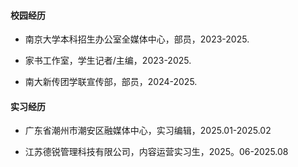 #### 校园经历

- 南京大学本科招生办公室全媒体中心，部员，2023-2025.

- 家书工作室，学生记者/主编，2023-2025.

- 南大新传团学联宣传部，部员，2024-2025.

#### 实习经历

- 广东省潮州市潮安区融媒体中心，实习编辑，2025.01-2025.02

- 江苏德锐管理科技有限公司，内容运营实习生，2025。06-2025.08

